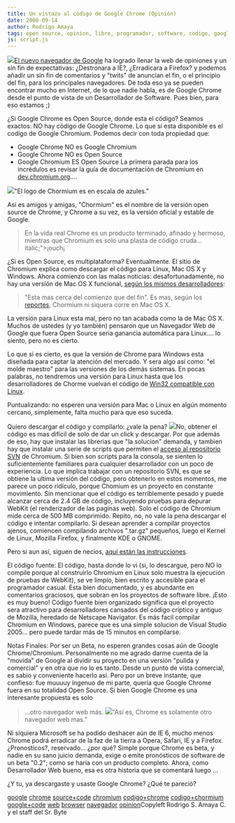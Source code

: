 ```yaml
---
title: Un vistazo al código de Google Chrome (Opinión)
date: 2008-09-14
author: Rodrigo Amaya
tags: open source, opinion, libre, programador, software, codigo, google
js: script.js
---
```


[![](http://2.bp.blogspot.com/_ayvorITawE4/SM2-CTy9_UI/AAAAAAAABP4/hHrgVFM8ZcY/s320/Chrome_nav_150x75.jpg)](http://2.bp.blogspot.com/_ayvorITawE4/SM2-CTy9_UI/AAAAAAAABP4/hHrgVFM8ZcY/s1600-h/Chrome_nav_150x75.jpg)[El nuevo navegador de Google](http://www.srbyte.com/2008/09/navegador-web-de-google.html) ha logrado llenar la web de opiniones y un sin fin de expectativas:
      ¿Destronara a IE?, ¿Erradicara a Firefox? y podemos añadir un sin fin de comentarios y "twits"
      de anuncian el fin, o el principio del fin, para los principales navegadores. De toda eso ya
      se pueden encontrar mucho en Internet, de lo que nadie habla, es de Google Chrome desde el
      punto de vista de un Desarrollador de Software. Pues bien, para eso estamos ;)

¿Si Google Chrome es
      Open Source, donde esta el código?
Seamos exactos: NO hay código de
      Google Chrome. Lo que si esta disponible es el codigo de Google Chromium. Podemos decir con
      toda propiedad que:

- Google Chrome NO es Google Chromium
- Google Chrome NO es Open Source
- Google Chromium ES Open Source
La
      primera parada para los incrédulos es revisar la guía de documentación de Chromium en
      [dev.chromium.org](http://dev.chromium.org/)....

[![](http://1.bp.blogspot.com/_ayvorITawE4/SM2_wG05awI/AAAAAAAABQQ/sr072SSnQ-Q/s320/chormium.png)](http://1.bp.blogspot.com/_ayvorITawE4/SM2_wG05awI/AAAAAAAABQQ/sr072SSnQ-Q/s1600-h/chormium.png)"El logo de Chormium es en
      escala de azules."

Así es amigos y amigas,
      "Chormium" es el nombre de la versión open source de Chrome, y Chrome a su vez, es la versión
      oficial y estable de Google.

> En la
> vida real Chrome es un producto terminado, afinado y hermoso, mientras que Chromium es solo
> una plasta de código cruda...  italic;">¡ouch¡

¿Si es Open Source, es multiplataforma?
Eventualmente. El sitio de Chromium explica como descargar el código para Linux, Mac OS X
      y Windows. Ahora comienzo con las malas noticias: desafortunadamente, no hay una versión de
      Mac OS X funcional, [según los mismos desarrolladores](http://dev.chromium.org/developers/how-tos/build-instructions-os-x):
> "Esta mas
> cerca del comienzo que del fin".
Es mas, según los [reportes](http://dev.chromium.org/developers/mac-os-x-detailed-status), Chormium ni siquera corre en Mac OS
      X.

La versión para Linux esta mal, pero no tan acabada como la de Mac OS X.
      Muchos de ustedes (y yo también) pensaron que un Navegador Web de Google que fuera Open Source
      seria ganancia automática para Linux.... lo siento, pero no es cierto.

Lo que si es cierto, es que la versión de Chrome
      para Windows esta diseñada para captar la atención del mercado. Y sera algo así como: "el
      molde maestro" para las versiones de los
      demás sistemas. En pocas palabras, no tendremos una versión para Linux hasta que los desarrolladores de Chorme vuelvan el
      código de [Win32 compatible con Linux](http://dev.chromium.org/developers/how-tos/linux-development).

Puntualizando: no esperen una versión para Mac o Linux en algún momento
      cercano, simplemente, falta mucho para que
      eso suceda.

Quiero descargar el código y compilarlo: ¿vale la
      pena?
[![](http://3.bp.blogspot.com/_ayvorITawE4/SM3BVvq9bVI/AAAAAAAABQY/2PugazfGiTU/s200/subversion_logo-384x332.png)](http://3.bp.blogspot.com/_ayvorITawE4/SM3BVvq9bVI/AAAAAAAABQY/2PugazfGiTU/s1600-h/subversion_logo-384x332.png)No, obtener el
      código es mas difícil de solo de dar un click y descargar. Por que además de eso, hay que
      instalar las librerias que "la solucion" demanda, y tambien hay que instalar una serie de
      scripts que permiten el [acceso al repositorio SVN](http://www.srbyte.com/2008/03/programemos-mejor-subversion.html) de Chromium. Si bien son scripts para la consola, se sienten lo
      suficientemente familiares para cualquier desarrollador con un poco de experiencia. Lo que
      implica trabajar con un repositorio SVN, es que se obtiene la ultima versión del código, pero
      obtenerlo en estos momentos, me parece un poco ridículo, porque Chomium es un proyecto en
      constante movimiento. Sin mencionar que el código es terriblemente pesado y puede alcanzar
      cerca de 2.4 GB de código, incluyendo pruebas para depurar WebKit (el renderizador de las
      paginas web). Solo el código de Chromium mide cerca de 500 MB comprimido. Repito, no, no vale
      la pena descargar el código e intentar compilarlo. Si desean aprender a compilar
      proyectos ajenos, comiencen compilando archivos ".tar.gz" pequeños, luego el Kernel de Linux,
      Mozilla Firefox, y finalmente KDE o GNOME.

Pero si aun así, siguen de
      necios, [aquí están las instrucciones](http://dev.chromium.org/developers/how-tos/build-instructions-windows).

El código fuente:
El código, hasta donde lo
      vi (si, lo descargue, pero NO lo compile porque al construirlo Chromium en Linux solo muestra
      la ejecución de pruebas de WebKit), se ve limpio, bien escrito y accesible para el programador
      casual.
Esta bien documentado, y es abundante en comentarios graciosos, que sobran
      en los proyectos de software libre. ¡Esto es muy bueno! Código fuente bien organizado
      significa que el proyecto sera atractivo para desarrolladores cansados del código críptico y
      antiguo de Mozilla, heredado de Netscape Navigator. Es más facil compilar Chromium en Windows,
      parece que es una simple solucion de Visual Studio 2005... pero puede tardar más de 15 minutos en compilarse.

Notas Finales:
Por ser un Beta, no esperen grandes cosas aún de Google Chrome/Chromium. Personalmente no
      me agrado darme cuenta de la "movida" de Google al dividir su proyecto en una versión "pulida
      y comercial" y en otra que no lo es tanto. Desde un punto de vista comercial, es sabio y
      conveniente hacerlo así.
Pero por un breve instante, que confieso: fue muuuuy
      ingenuo de mi parte, quería que Google Chrome fuera en su totalidad Open Source.
Si
      bien Google Chrome es una interesante propuesta es solo
> ...otro navegador web más.
[![](http://2.bp.blogspot.com/_ayvorITawE4/SM2-vr0AjBI/AAAAAAAABQI/VkDhdlHtAJ0/s320/googlechrome_450x257.jpg)](http://2.bp.blogspot.com/_ayvorITawE4/SM2-vr0AjBI/AAAAAAAABQI/VkDhdlHtAJ0/s1600-h/googlechrome_450x257.jpg)"Así es, Chrome es solamente
      otro navegador web mas."

Ni siquiera
      Microsoft se ha podido deshacer aún de IE 6, mucho menos Chrome podrá erradicar de la faz de
      la tierra a Opera, Safari, IE y a Firefox.
¿Pronosticos?, reservado... ¿por qué?
      Simple porque Chrome es beta, y nadie en su sano
      juicio demanda, exige o emite pronósticos de software de un beta "0.2"; como se
      haría con un producto completo. Ahora, como Desarrollador Web bueno, esa es otra historia que
      se comentará luego ...

¿Y tu, ya descargaste y usaste Google Chrome?
      ¿Qué te pareció?

[google](http://www.blogalaxia.com/tags/google) [chrome](http://www.blogalaxia.com/tags/chrome) [source+code](http://www.blogalaxia.com/tags/source+code) [chromium](http://www.blogalaxia.com/tags/chromium) [codigo+chrome](http://www.blogalaxia.com/tags/codigo+chrome) [codigo+chormium](http://www.blogalaxia.com/tags/codigo+chormium)
      [google+code](http://www.blogalaxia.com/tags/google+code)
      [web](http://www.blogalaxia.com/tags/web) [browser](http://www.blogalaxia.com/tags/browser) [navegador](http://www.blogalaxia.com/tags/navegador) [opinion](http://www.blogalaxia.com/tags/opinion)Copyleft Rodrigo S. Amaya C. y el staff del Sr.
      Byte